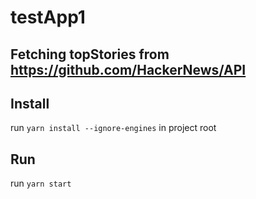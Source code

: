 <!-- @format -->

# testApp1 
## Fetching topStories from https://github.com/HackerNews/API

## Install

run `yarn install --ignore-engines` in project root

## Run

run `yarn start`
